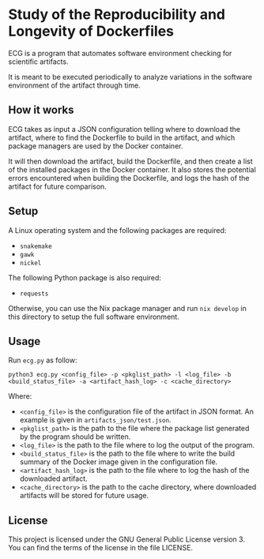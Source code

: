 # Study of the Reproducibility and Longevity of Dockerfiles

ECG is a program that automates software environment checking for scientific artifacts.

It is meant to be executed periodically to analyze variations in the software environment of the artifact through time.

## How it works

ECG takes as input a JSON configuration telling where to download the artifact, where to find the Dockerfile to build in the artifact, and which package managers are used by the Docker container.

It will then download the artifact, build the Dockerfile, and then create a list of the installed packages in the Docker container. It also stores the potential errors encountered when building the Dockerfile, and logs the hash of the artifact for future comparison.

## Setup

A Linux operating system and the following packages are required:
- `snakemake`
- `gawk`
- `nickel`

The following Python package is also required:
- `requests`

Otherwise, you can use the Nix package manager and run `nix develop` in this directory to setup the full software environment.

## Usage

Run `ecg.py` as follow:

```
python3 ecg.py <config_file> -p <pkglist_path> -l <log_file> -b <build_status_file> -a <artifact_hash_log> -c <cache_directory>
```

Where:
- `<config_file>` is the configuration file of the artifact in JSON format. An example is given in `artifacts_json/test.json`.
- `<pkglist_path>` is the path to the file where the package list generated by the program should be written.
- `<log_file>` is the path to the file where to log the output of the program.
- `<build_status_file>` is the path to the file where to write the build summary of the Docker image given in the configuration file.
- `<artifact_hash_log>` is the path to the file where to log the hash of the downloaded artifact.
- `<cache_directory>` is the path to the cache directory, where downloaded artifacts will be stored for future usage.

## License

This project is licensed under the GNU General Public License version 3. You can find the terms of the license in the file LICENSE.